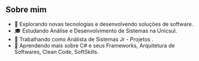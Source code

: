 ## Sobre mim
- 🤔 Explorando novas tecnologias e desenvolvendo soluções de software.
- 🎓 Estudando Análise e Desenvolvimento de Sistemas na Unicsul.
- 💼 Trabalhando como Análista de Sistemas Jr - Projetos .
- 🌱 Aprendendo mais sobre C# e seus Frameworks, Arquitetura de Softwares, Clean Code, SoftSkills.
